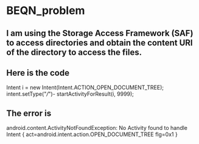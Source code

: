 # BEQN_problem

## I am using the Storage Access Framework (SAF) to access directories and obtain the content URI of the directory to access the files.

## Here is the code 

 Intent i = new Intent(Intent.ACTION_OPEN_DOCUMENT_TREE);
 intent.setType("*/*")-
 startActivityForResult(i, 9999);

## The error is 

android.content.ActivityNotFoundException: No Activity found to handle Intent { act=android.intent.action.OPEN_DOCUMENT_TREE flg=0x1 }



